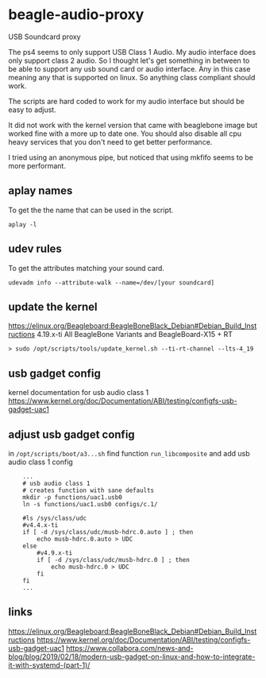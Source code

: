 # beagle-audio-proxy
USB Soundcard proxy

The ps4 seems to only support USB Class 1 Audio. My audio interface does only support class 2 audio. So I thought let's get something in between to be able to support any usb sound card or audio interface. Any in this case meaning any that is supported on linux. So anything class compliant should work.

The scripts are hard coded to work for my audio interface but should be easy to adjust.

It did not work with the kernel version that came with beaglebone image but worked fine with a more up to date one. You should also disable all cpu heavy services that you don't need to get better performance.

I tried using an anonymous pipe, but noticed that using mkfifo seems to be more performant.

## aplay names
To get the the name that can be used in the script.

    aplay -l


## udev rules
To get the attributes matching your sound card.

    udevadm info --attribute-walk --name=/dev/[your soundcard]

## update the kernel
https://elinux.org/Beagleboard:BeagleBoneBlack_Debian#Debian_Build_Instructions
4.19.x-ti All BeagleBone Variants and BeagleBoard-X15 + RT

    > sudo /opt/scripts/tools/update_kernel.sh --ti-rt-channel --lts-4_19

## usb gadget config
kernel documentation for usb audio class 1
https://www.kernel.org/doc/Documentation/ABI/testing/configfs-usb-gadget-uac1

## adjust usb gadget config
in `/opt/scripts/boot/a3...sh`
find function `run_libcomposite` and add usb audio class 1 config

        ...
        # usb audio class 1
        # creates function with sane defaults
        mkdir -p functions/uac1.usb0
        ln -s functions/uac1.usb0 configs/c.1/

        #ls /sys/class/udc
		#v4.4.x-ti
		if [ -d /sys/class/udc/musb-hdrc.0.auto ] ; then
			echo musb-hdrc.0.auto > UDC
		else
			#v4.9.x-ti
			if [ -d /sys/class/udc/musb-hdrc.0 ] ; then
				echo musb-hdrc.0 > UDC
			fi
		fi
        ...

## links
https://elinux.org/Beagleboard:BeagleBoneBlack_Debian#Debian_Build_Instructions
https://www.kernel.org/doc/Documentation/ABI/testing/configfs-usb-gadget-uac1
https://www.collabora.com/news-and-blog/blog/2019/02/18/modern-usb-gadget-on-linux-and-how-to-integrate-it-with-systemd-(part-1)/
